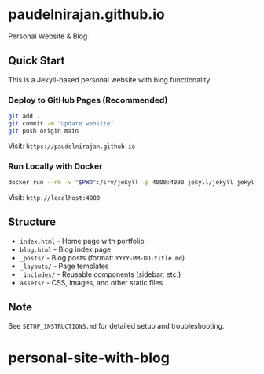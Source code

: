 # paudelnirajan.github.io
Personal Website & Blog

## Quick Start

This is a Jekyll-based personal website with blog functionality.

### Deploy to GitHub Pages (Recommended)
```bash
git add .
git commit -m "Update website"
git push origin main
```

Visit: `https://paudelnirajan.github.io`

### Run Locally with Docker
```bash
docker run --rm -v "$PWD":/srv/jekyll -p 4000:4000 jekyll/jekyll jekyll serve
```

Visit: `http://localhost:4000`

## Structure
- `index.html` - Home page with portfolio
- `blog.html` - Blog index page
- `_posts/` - Blog posts (format: `YYYY-MM-DD-title.md`)
- `_layouts/` - Page templates
- `_includes/` - Reusable components (sidebar, etc.)
- `assets/` - CSS, images, and other static files

## Note
See `SETUP_INSTRUCTIONS.md` for detailed setup and troubleshooting.
# personal-site-with-blog

